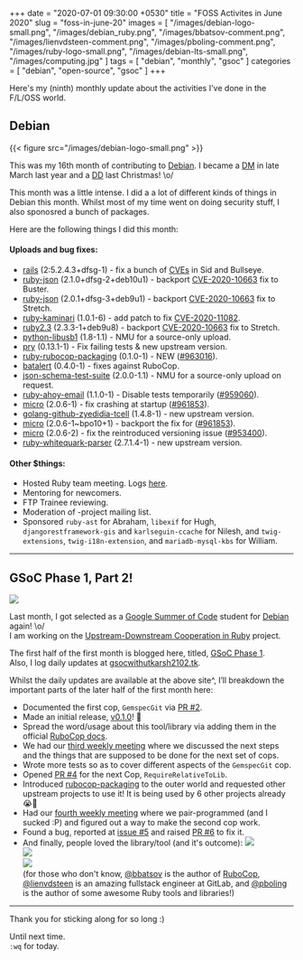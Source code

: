+++
date = "2020-07-01 09:30:00 +0530"
title = "FOSS Activites in June 2020"
slug = "foss-in-june-20"
images = [
    "/images/debian-logo-small.png",
    "/images/debian_ruby.png",
    "/images/bbatsov-comment.png",
    "/images/lienvdsteen-comment.png",
    "/images/pboling-comment.png",
    "/images/ruby-logo-small.png",
    "/images/debian-lts-small.png",
    "/images/computing.jpg"
]
tags = [
    "debian",
    "monthly",
    "gsoc"
]
categories = [
    "debian",
    "open-source",
    "gsoc"
]
+++

Here's my (ninth) monthly update about the activities I've done in the F/L/OSS world.

## Debian
{{< figure src="/images/debian-logo-small.png" >}}

This was my 16th month of contributing to [Debian](https://www.debian.org/).
I became a [DM](https://wiki.debian.org/DebianMaintainer) in late March last year and a [DD](https://wiki.debian.org/DebianDeveloper) last Christmas! \o/  

This month was a little intense. I did a a lot of different kinds of things in Debian this month. Whilst most of my time went on doing security stuff, I also sponosred a bunch of packages.

Here are the following things I did this month:

#### Uploads and bug fixes:

- [rails](https://tracker.debian.org/pkg/rails) (2:5.2.4.3+dfsg-1) - fix a bunch of [CVEs](https://security-tracker.debian.org/tracker/source-package/rails) in Sid and Bullseye.  
- [ruby-json](https://tracker.debian.org/pkg/ruby-json) (2.1.0+dfsg-2+deb10u1) - backport [CVE-2020-10663](https://security-tracker.debian.org/tracker/CVE-2020-10663) fix to Buster.  
- [ruby-json](https://tracker.debian.org/pkg/ruby-json) (2.0.1+dfsg-3+deb9u1) - backport [CVE-2020-10663](https://security-tracker.debian.org/tracker/CVE-2020-10663) fix to Stretch.  
- [ruby-kaminari](https://tracker.debian.org/pkg/ruby-kaminari) (1.0.1-6) - add patch to fix [CVE-2020-11082](https://security-tracker.debian.org/tracker/CVE-2020-11082).  
- [ruby2.3](https://tracker.debian.org/pkg/ruby2.3) (2.3.3-1+deb9u8) - backport [CVE-2020-10663](https://security-tracker.debian.org/tracker/CVE-2020-10663) fix to Stretch.  
- [python-libusb1](https://tracker.debian.org/pkg/python-libusb1) (1.8-1.1) - NMU for a source-only upload.  
- [pry](https://tracker.debian.org/pkg/pry) (0.13.1-1) - Fix failing tests & new upstream version.  
- [ruby-rubocop-packaging](https://tracker.debian.org/pkg/ruby-rubocop-packaging) (0.1.0-1) - NEW ([#963016](bugs.debian.org/963016)).  
- [batalert](https://tracker.debian.org/pkg/batalert) (0.4.0-1) - fixes against RuboCop.  
- [json-schema-test-suite](https://tracker.debian.org/pkg/json-schema-test-suite) (2.0.0-1.1) - NMU for a source-only upload on request.  
- [ruby-ahoy-email](https://tracker.debian.org/pkg/ruby-ahoy-email) (1.1.0-1) - Disable tests temporarily ([#959060](bugs.debian.org/959060)).  
- [micro](https://tracker.debian.org/pkg/micro) (2.0.6-1) - fix crashing at startup ([#961853](bugs.debian.org/961853)).  
- [golang-github-zyedidia-tcell](https://tracker.debian.org/pkg/golang-github-zyedidia-tcell) (1.4.8-1) - new upstream version.  
- [micro](https://tracker.debian.org/pkg/micro) (2.0.6-1~bpo10+1) - backport the fix for ([#961853](bugs.debian.org/961853)).  
- [micro](https://tracker.debian.org/pkg/micro) (2.0.6-2) - fix the reintroduced versioning issue ([#953400](bugs.debian.org/953400)).  
- [ruby-whitequark-parser](https://tracker.debian.org/pkg/ruby-whitequark-parser) (2.7.1.4-1) - new upstream version.  

#### Other $things:

- Hosted Ruby team meeting. Logs [here](http://meetbot.debian.net/debian-ruby/2020/debian-ruby.2020-06-05-16.41.html).  
- Mentoring for newcomers.  
- FTP Trainee reviewing.  
- Moderation of -project mailing list.  
- Sponsored `ruby-ast` for Abraham, `libexif` for Hugh, `djangorestframework-gis` and `karlseguin-ccache` for Nilesh, and `twig-extensions`, `twig-i18n-extension`, and `mariadb-mysql-kbs` for William.  

---

## GSoC Phase 1, Part 2!
![](/images/debian_ruby.png#center)

Last month, I got selected as a [Google Summer of Code](https://summerofcode.withgoogle.com/) student for [Debian](https://www.debian.org/) again! \o/  
I am working on the [Upstream-Downstream Cooperation in Ruby](https://wiki.debian.org/SummerOfCode2020/Projects/#SummerOfCode2020.2FApprovedProjects.2FUpstreamDownstreamCooperationInRuby.Upstream.2FDownstream_cooperation_in_Ruby) project.

The first half of the first month is blogged here, titled, [GSoC Phase 1](https://utkarsh2102.com/posts/gsoc-phase-1/).  
Also, I log daily updates at [gsocwithutkarsh2102.tk](https://gsocwithutkarsh2102.tk/).

Whilst the daily updates are available at the above site^, I’ll breakdown the important parts of the later half of the first month here:

- Documented the first cop, `GemspecGit` via [PR #2](https://github.com/utkarsh2102/rubocop-packaging/pull/2).
- Made an initial release, [v0.1.0](https://rubygems.org/gems/rubocop-packaging)! 💖
- Spread the word/usage about this tool/library via adding them in the official [RuboCop docs](https://docs.rubocop.org/rubocop/extensions.html).
- We had our [third weekly meeting](https://gsocwithutkarsh2102.tk/log/2020/06/18/day18.html) where we discussed the next steps and the things that are supposed to be done for the next set of cops.
- Wrote more tests so as to cover different aspects of the `GemspecGit` cop.
- Opened [PR #4](https://github.com/utkarsh2102/rubocop-packaging/pull/4/) for the next Cop, `RequireRelativeToLib`.
- Introduced [rubocop-packaging](https://github.com/utkarsh2102/rubocop-packaging) to the outer world and requested other upstream projects to use it! It is being used by 6 other projects already 😭💖
- Had our [fourth weekly meeting](https://gsocwithutkarsh2102.tk/log/2020/06/25/day25.html) where we pair-programmed (and I sucked :P) and figured out a way to make the second cop work.
- Found a bug, reported at [issue #5](https://github.com/utkarsh2102/rubocop-packaging/issues/5) and raised [PR #6](https://github.com/utkarsh2102/rubocop-packaging/pull/6) to fix it.
- And finally, people loved the library/tool (and it's outcome):
![](/images/bbatsov-comment.png#center)  
![](/images/lienvdsteen-comment.png#center)  
![](/images/pboling-comment.png#center)  
(for those who don't know, [@bbatsov](https://github.com/bbatsov) is the author of [RuboCop](https://rubocop.org/), [@lienvdsteen](https://gitlab.com/lienvdsteen) is an amazing fullstack engineer at GitLab, and [@pboling](https://github.com/pboling) is the author of some awesome Ruby tools and libraries!)

---

Thank you for sticking along for so long :)  

Until next time.  
`:wq` for today.
